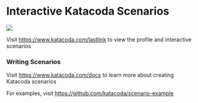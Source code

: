 # Interactive Katacoda Scenarios

[![](http://shields.katacoda.com/katacoda/lastlink/count.svg)](https://www.katacoda.com/lastlink "Get your profile on Katacoda.com")

Visit https://www.katacoda.com/lastlink to view the profile and interactive scenarios

### Writing Scenarios
Visit https://www.katacoda.com/docs to learn more about creating Katacoda scenarios

For examples, visit https://github.com/katacoda/scenario-example
